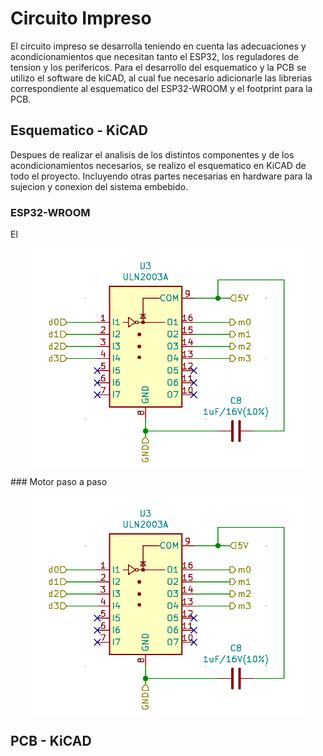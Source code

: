 # Circuito Impreso
El circuito impreso se desarrolla teniendo en cuenta las adecuaciones y acondicionamientos que necesitan tanto el ESP32, los reguladores de tension y los perifericos. Para el desarrollo del esquematico y la PCB se utilizo el software de kiCAD, al cual fue necesario adicionarle las librerias correspondiente al esquematico del ESP32-WROOM y el footprint para la PCB.

## Esquematico - KiCAD
Despues de realizar el analisis de los distintos componentes y de los acondicionamientos necesarios, se realizo el esquematico en KiCAD de todo el proyecto. Incluyendo otras partes necesarias en hardware para la sujecion y conexion del sistema embebido.

### ESP32-WROOM
El 
<p align="center">
  <img src="/Perifericos/Motor/uln2003.png" align="center" width = 450>
</p>
### Motor paso a paso


<p align="center">
  <img src="/Perifericos/Motor/uln2003.png" align="center" width = 450>
</p>


## PCB - KiCAD
